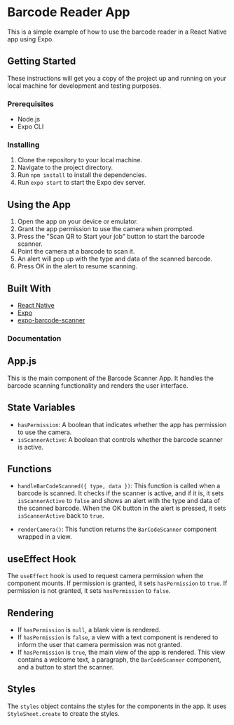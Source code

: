 # Barcode Reader App

This is a simple example of how to use the barcode reader in a React Native app using Expo.

## Getting Started

These instructions will get you a copy of the project up and running on your local machine for development and testing purposes.

### Prerequisites

- Node.js
- Expo CLI

### Installing

1. Clone the repository to your local machine.
2. Navigate to the project directory.
3. Run `npm install` to install the dependencies.
4. Run `expo start` to start the Expo dev server.

## Using the App

1. Open the app on your device or emulator.
2. Grant the app permission to use the camera when prompted.
3. Press the "Scan QR to Start your job" button to start the barcode scanner.
4. Point the camera at a barcode to scan it.
5. An alert will pop up with the type and data of the scanned barcode.
6. Press OK in the alert to resume scanning.

## Built With

- [React Native](https://reactnative.dev/)
- [Expo](https://expo.io/)
- [expo-barcode-scanner](https://docs.expo.io/versions/latest/sdk/bar-code-scanner/)

### Documentation

## App.js

This is the main component of the Barcode Scanner App. It handles the barcode scanning functionality and renders the user interface.

## State Variables

- `hasPermission`: A boolean that indicates whether the app has permission to use the camera.
- `isScannerActive`: A boolean that controls whether the barcode scanner is active.

## Functions

- `handleBarCodeScanned({ type, data })`: This function is called when a barcode is scanned. It checks if the scanner is active, and if it is, it sets `isScannerActive` to `false` and shows an alert with the type and data of the scanned barcode. When the OK button in the alert is pressed, it sets `isScannerActive` back to `true`.

- `renderCamera()`: This function returns the `BarCodeScanner` component wrapped in a view.

## useEffect Hook

The `useEffect` hook is used to request camera permission when the component mounts. If permission is granted, it sets `hasPermission` to `true`. If permission is not granted, it sets `hasPermission` to `false`.

## Rendering

- If `hasPermission` is `null`, a blank view is rendered.
- If `hasPermission` is `false`, a view with a text component is rendered to inform the user that camera permission was not granted.
- If `hasPermission` is `true`, the main view of the app is rendered. This view contains a welcome text, a paragraph, the `BarCodeScanner` component, and a button to start the scanner.

## Styles

The `styles` object contains the styles for the components in the app. It uses `StyleSheet.create` to create the styles.
